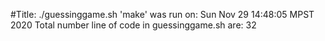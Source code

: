 #Title:
./guessinggame.sh
'make' was run on:
Sun Nov 29 14:48:05 MPST 2020
Total number line of code in guessinggame.sh are:
32
